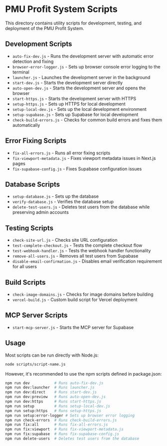 # PMU Profit System Scripts

This directory contains utility scripts for development, testing, and deployment of the PMU Profit System.

## Development Scripts

- `auto-fix-dev.js` - Runs the development server with automatic error detection and fixing
- `browser-error-logger.js` - Sets up browser console error logging to the terminal
- `launcher.js` - Launches the development server in the background
- `start-dev.js` - Starts the development server directly
- `auto-open-dev.js` - Starts the development server and opens the browser
- `start-https.js` - Starts the development server with HTTPS
- `setup-https.js` - Sets up HTTPS for local development
- `setup-local-dev.js` - Sets up the local development environment
- `setup-supabase.js` - Sets up Supabase for local development
- `check-build-errors.js` - Checks for common build errors and fixes them automatically

## Error Fixing Scripts

- `fix-all-errors.js` - Runs all error fixing scripts
- `fix-viewport-metadata.js` - Fixes viewport metadata issues in Next.js pages
- `fix-supabase-config.js` - Fixes Supabase configuration issues

## Database Scripts

- `setup-database.js` - Sets up the database
- `verify-database.js` - Verifies the database setup
- `delete-test-users.js` - Deletes test users from the database while preserving admin accounts

## Testing Scripts

- `check-site-url.js` - Checks site URL configuration
- `test-complete-checkout.js` - Tests the complete checkout flow
- `test-webhook-handler.js` - Tests the webhook handler functionality
- `remove-all-users.js` - Removes all test users from Supabase
- `disable-email-confirmation.js` - Disables email verification requirement for all users

## Build Scripts

- `check-image-domains.js` - Checks for image domains before building
- `vercel-build.js` - Custom build script for Vercel deployment

## MCP Server Scripts

- `start-mcp-server.js` - Starts the MCP server for Supabase

## Usage

Most scripts can be run directly with Node.js:

```bash
node scripts/script-name.js
```

However, it's recommended to use the npm scripts defined in package.json:

```bash
npm run dev           # Runs auto-fix-dev.js
npm run dev:launcher  # Runs launcher.js
npm run dev:direct    # Runs start-dev.js
npm run dev:preview   # Runs auto-open-dev.js
npm run dev:https     # Runs start-https.js
npm run setup         # Runs setup-local-dev.js
npm run setup:https   # Runs setup-https.js
npm run setup:error-logger # Sets up browser error logging
npm run check-errors  # Runs check-build-errors.js
npm run fix:all       # Runs fix-all-errors.js
npm run fix:viewport  # Runs fix-viewport-metadata.js
npm run fix:supabase  # Runs fix-supabase-config.js
npm run delete-users  # Deletes test users from the database
``` 